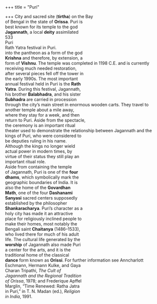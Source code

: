 +++
title = "Puri"

+++
City and sacred site (**tirtha**) on the Bay  
of Bengal in the state of **Orissa**. Puri is  
best known for its temple to the god  
**Jagannath**, a local **deity** assimilated  
533  
Puri  
Rath Yatra festival in Puri.  
into the pantheon as a form of the god  
**Krishna** and therefore, by extension, a  
form of **Vishnu**. The temple was completed in 1198 C.E. and is currently  
receiving much needed restoration,  
after several pieces fell off the tower in  
the early 1990s. The most important  
annual festival held in Puri is the **Rath**  
**Yatra**. During this festival, Jagannath,  
his brother **Balabhadra**, and his sister  
**Subhadra** are carried in procession  
through the city’s main street in enormous wooden carts. They travel to  
another temple about a mile away,  
where they stay for a week, and then  
return to Puri. Aside from the spectacle,  
the ceremony is an important ritual  
theater used to demonstrate the relationship between Jagannath and the  
kings of Puri, who were considered to  
be deputies ruling in his name.  
Although the kings no longer wield  
actual power in modern times, by  
virtue of their status they still play an  
important ritual role.  
Aside from containing the temple  
of Jagannath, Puri is one of the **four**  
**dhams**, which symbolically mark the  
geographic boundaries of India. It is  
also the home of the **Govardhan**  
**Math**, one of the four **Dashanami**  
**Sanyasi** sacred centers supposedly  
established by the philosopher  
**Shankaracharya**. Puri’s character as a  
holy city has made it an attractive  
place for religiously inclined people to  
make their homes, most notably the  
Bengali saint **Chaitanya** (1486–1533),  
who lived there for much of his adult  
life. The cultural life generated by the  
**worship** of Jagannath also made Puri  
a center for the arts, and it is the  
traditional home of the classical  
**dance** form known as **Orissi**. For further information see Anncharlott  
Eschmann, Hermann Kulke, and Gaya  
Charan Tripathi, *The Cult of*  
*Jagannath and the Regional Tradition*  
*of Orissa*, 1978; and Frederique Apffel  
Marglin, “Time Renewed: Ratha Jatra  
in Puri,” in T. N. Madan (ed.), *Religion*  
*in India*, 1991.